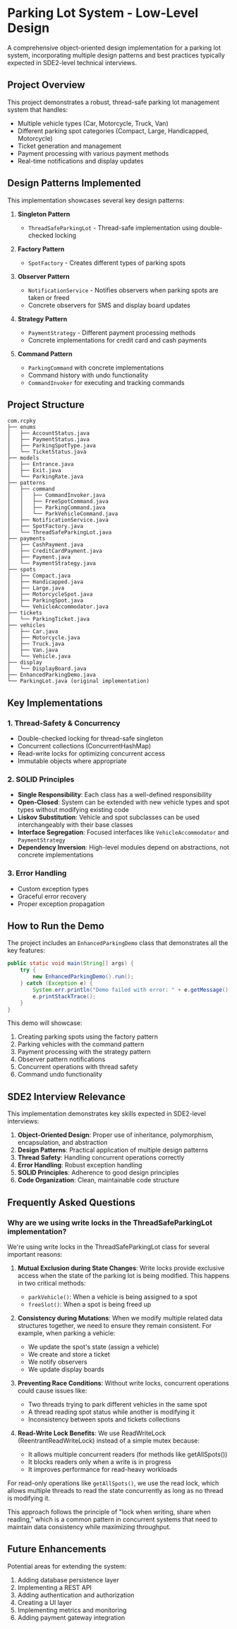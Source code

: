 # Parking Lot System - Low-Level Design

A comprehensive object-oriented design implementation for a parking lot system, incorporating multiple design patterns and best practices typically expected in SDE2-level technical interviews.

## Project Overview

This project demonstrates a robust, thread-safe parking lot management system that handles:
- Multiple vehicle types (Car, Motorcycle, Truck, Van)
- Different parking spot categories (Compact, Large, Handicapped, Motorcycle)
- Ticket generation and management
- Payment processing with various payment methods
- Real-time notifications and display updates

## Design Patterns Implemented

This implementation showcases several key design patterns:

1. **Singleton Pattern**
   - `ThreadSafeParkingLot` - Thread-safe implementation using double-checked locking

2. **Factory Pattern**
   - `SpotFactory` - Creates different types of parking spots

3. **Observer Pattern**
   - `NotificationService` - Notifies observers when parking spots are taken or freed
   - Concrete observers for SMS and display board updates

4. **Strategy Pattern**
   - `PaymentStrategy` - Different payment processing methods
   - Concrete implementations for credit card and cash payments

5. **Command Pattern**
   - `ParkingCommand` with concrete implementations
   - Command history with undo functionality
   - `CommandInvoker` for executing and tracking commands

## Project Structure

```
com.rcpky
├── enums
│   ├── AccountStatus.java
│   ├── PaymentStatus.java
│   ├── ParkingSpotType.java
│   └── TicketStatus.java
├── models
│   ├── Entrance.java
│   ├── Exit.java
│   └── ParkingRate.java
├── patterns
│   ├── command
│   │   ├── CommandInvoker.java
│   │   ├── FreeSpotCommand.java
│   │   ├── ParkingCommand.java
│   │   └── ParkVehicleCommand.java
│   ├── NotificationService.java
│   ├── SpotFactory.java
│   └── ThreadSafeParkingLot.java
├── payments
│   ├── CashPayment.java
│   ├── CreditCardPayment.java
│   ├── Payment.java
│   └── PaymentStrategy.java
├── spots
│   ├── Compact.java
│   ├── Handicapped.java
│   ├── Large.java
│   ├── MotorcycleSpot.java
│   ├── ParkingSpot.java
│   └── VehicleAccommodator.java
├── tickets
│   └── ParkingTicket.java
├── vehicles
│   ├── Car.java
│   ├── Motorcycle.java
│   ├── Truck.java
│   ├── Van.java
│   └── Vehicle.java
├── display
│   └── DisplayBoard.java
├── EnhancedParkingDemo.java
└── ParkingLot.java (original implementation)
```

## Key Implementations

### 1. Thread-Safety & Concurrency
- Double-checked locking for thread-safe singleton
- Concurrent collections (ConcurrentHashMap)
- Read-write locks for optimizing concurrent access
- Immutable objects where appropriate

### 2. SOLID Principles
- **Single Responsibility**: Each class has a well-defined responsibility
- **Open-Closed**: System can be extended with new vehicle types and spot types without modifying existing code
- **Liskov Substitution**: Vehicle and spot subclasses can be used interchangeably with their base classes
- **Interface Segregation**: Focused interfaces like `VehicleAccommodator` and `PaymentStrategy`
- **Dependency Inversion**: High-level modules depend on abstractions, not concrete implementations

### 3. Error Handling
- Custom exception types
- Graceful error recovery
- Proper exception propagation

## How to Run the Demo

The project includes an `EnhancedParkingDemo` class that demonstrates all the key features:

```java
public static void main(String[] args) {
    try {
        new EnhancedParkingDemo().run();
    } catch (Exception e) {
        System.err.println("Demo failed with error: " + e.getMessage());
        e.printStackTrace();
    }
}
```

This demo will showcase:
1. Creating parking spots using the factory pattern
2. Parking vehicles with the command pattern
3. Payment processing with the strategy pattern
4. Observer pattern notifications
5. Concurrent operations with thread safety
6. Command undo functionality

## SDE2 Interview Relevance

This implementation demonstrates key skills expected in SDE2-level interviews:

1. **Object-Oriented Design**: Proper use of inheritance, polymorphism, encapsulation, and abstraction
2. **Design Patterns**: Practical application of multiple design patterns
3. **Thread Safety**: Handling concurrent operations correctly
4. **Error Handling**: Robust exception handling
5. **SOLID Principles**: Adherence to good design principles
6. **Code Organization**: Clean, maintainable code structure

## Frequently Asked Questions

### Why are we using write locks in the ThreadSafeParkingLot implementation?

We're using write locks in the ThreadSafeParkingLot class for several important reasons:

1. **Mutual Exclusion during State Changes**: Write locks provide exclusive access when the state of the parking lot is being modified. This happens in two critical methods:
   - `parkVehicle()`: When a vehicle is being assigned to a spot
   - `freeSlot()`: When a spot is being freed up

2. **Consistency during Mutations**: When we modify multiple related data structures together, we need to ensure they remain consistent. For example, when parking a vehicle:
   - We update the spot's state (assign a vehicle)
   - We create and store a ticket
   - We notify observers
   - We update display boards

3. **Preventing Race Conditions**: Without write locks, concurrent operations could cause issues like:
   - Two threads trying to park different vehicles in the same spot
   - A thread reading spot status while another is modifying it
   - Inconsistency between spots and tickets collections

4. **Read-Write Lock Benefits**: We use ReadWriteLock (ReentrantReadWriteLock) instead of a simple mutex because:
   - It allows multiple concurrent readers (for methods like getAllSpots())
   - It blocks readers only when a write is in progress
   - It improves performance for read-heavy workloads

For read-only operations like `getAllSpots()`, we use the read lock, which allows multiple threads to read the state concurrently as long as no thread is modifying it.

This approach follows the principle of "lock when writing, share when reading," which is a common pattern in concurrent systems that need to maintain data consistency while maximizing throughput.

## Future Enhancements

Potential areas for extending the system:
1. Adding database persistence layer
2. Implementing a REST API
3. Adding authentication and authorization
4. Creating a UI layer
5. Implementing metrics and monitoring
6. Adding payment gateway integration
